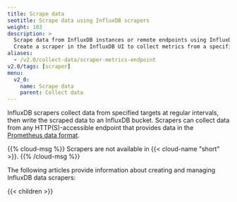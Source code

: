 ```yaml
---
title: Scrape data
seotitle: Scrape data using InfluxDB scrapers
weight: 103
description: >
  Scrape data from InfluxDB instances or remote endpoints using InfluxDB scrapers.
  Create a scraper in the InfluxDB UI to collect metrics from a specified target.
aliases:
  - /v2.0/collect-data/scraper-metrics-endpoint
v2.0/tags: [scraper]
menu:
  v2_0:
    name: Scrape data
    parent: Collect data
---
```


InfluxDB scrapers collect data from specified targets at regular intervals,
then write the scraped data to an InfluxDB bucket.
Scrapers can collect data from any HTTP(S)-accessible endpoint that provides data
in the [Prometheus data format](https://prometheus.io/docs/instrumenting/exposition_formats/).

{{% cloud-msg %}}
Scrapers are not available in {{< cloud-name "short" >}}.
{{% /cloud-msg %}}


The following articles provide information about creating and managing InfluxDB data scrapers:

{{< children >}}

